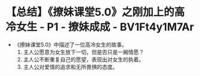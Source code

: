 # 【总结】《撩妹课堂5.0》之刚加上的高冷女生 - P1 - 撩妹成成 - BV1Ft4y1M7Ar

-   《撩妹课堂5.0》中描述了一位高冷女生的故事。
    1.  主人公愿意为女生放下一切，但是否只是一厢情愿？
    2.  主人公不断重复自己的愿望，表现出对女生的执着。
    3.  主人公对爱情的追求和无所畏惧的态度。